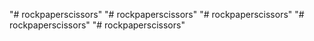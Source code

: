 "# rockpaperscissors" 
"# rockpaperscissors" 
"# rockpaperscissors" 
"# rockpaperscissors" 
"# rockpaperscissors" 
